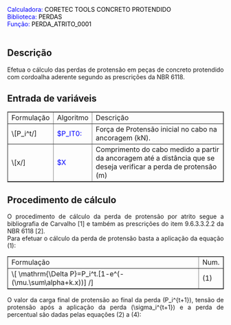 <body>
<font color="blue">Calculadora:</font> <font color="black">CORETEC TOOLS CONCRETO PROTENDIDO</font><br>
<font color="blue">Biblioteca: </font> <font color="black">PERDAS</font><br>
<font color="blue">Função: </font> <font color="black">PERDA_ATRITO_0001</font><br>
<br>    
<h2>Descrição</h2>

<p align="justify">Efetua o cálculo das perdas de protensão em peças de concreto protendido com cordoalha aderente segundo as prescrições da NBR 6118.</p>    

<h2>Entrada de variáveis</h2> 
<table border="1">
    <tr>
        <td>Formulação</td>
        <td>Algoritmo</td>
        <td>Descrição</td>
    </tr>
    <tr>
        <td>\[P_i^t/]</td>
        <td><font color="blue">$P_IT0:</font></td>
        <td>Força de Protensão inicial no cabo na ancoragem (kN).</td>
    </tr>
    <tr>
        <td>\[x/]</td>
        <td><font color="blue">$X</font></td>
        <td>Comprimento do cabo medido a partir da ancoragem até a distância que se deseja verificar a perda de protensão (m)</td>
    </tr>
</table>   

<h2>Procedimento de cálculo</h2> 
<p align="justify">O procedimento de cálculo da perda de protensão por atrito segue a bibliografia de Carvalho [1] e também as prescrições do item 9.6.3.3.2.2 da NBR 6118 [2].<br>
Para efetuar o cálculo da perda de protensão basta a aplicação da equação (1):</p>
<table border="1">
    <tr>
        <td>Formulação</td>
        <td>Num.</td>
    </tr>
    <tr>
        <td>\[ \mathrm{\Delta P}=P_i^t.[1-e^(-(\mu.\sum\alpha+k.x))] /]</td>
        <td>(1)</td>
    </tr>
</table>  
<p align="justify">O valor da carga final de protensão ao final da perda (P_i^{t+1}), tensão de protensão após a aplicação da perda (\sigma_i^{t+1}) e a perda de percentual são dadas pelas equações (2) a (4):</p>


</body>


